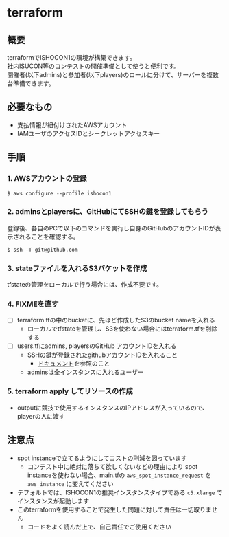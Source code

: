 # terraform

## 概要

terraformでISHOCON1の環境が構築できます。  
社内ISUCON等のコンテストの開催準備として使うと便利です。  
開催者(以下admins)と参加者(以下players)のロールに分けて、サーバーを複数台準備できます。

## 必要なもの

- 支払情報が紐付けされたAWSアカウント
- IAMユーザのアクセスIDとシークレットアクセスキー

## 手順

### 1. AWSアカウントの登録

```shell
$ aws configure --profile ishocon1
```

### 2. adminsとplayersに、GitHubにてSSHの鍵を登録してもらう

登録後、各自のPCで以下のコマンドを実行し自身のGitHubのアカウントIDが表示されることを確認する。

```shell
$ ssh -T git@github.com
```

### 3. stateファイルを入れるS3バケットを作成
tfstateの管理をローカルで行う場合には、作成不要です。

### 4. FIXMEを直す

- [ ] terraform.tfの中のbucketに、先ほど作成したS3のbucket nameを入れる
  - ローカルでtfstateを管理し、S3を使わない場合にはterraform.tfを削除する
- [ ] users.tfにadmins, playersのGitHub アカウントIDを入れる
  - SSHの鍵が登録されたgithubアカウントIDを入れること
    - [ドキュメント](https://docs.github.com/ja/github/authenticating-to-github/connecting-to-github-with-ssh)を参照のこと
  - adminsは全インスタンスに入れるユーザー
    
### 5. terraform apply してリソースの作成

- outputに競技で使用するインスタンスのIPアドレスが入っているので、playerの人に渡す

## 注意点

- spot instanceで立てるようにしてコストの削減を図っています
  - コンテスト中に絶対に落ちて欲しくないなどの理由により spot instanceを使わない場合、main.tfの `aws_spot_instance_request` を `aws_instance` に変えてください
- デフォルトでは、ISHOCON1の推奨インスタンスタイプである `c5.xlarge` でインスタンスが起動します
- このterraformを使用することで発生した問題に対して責任は一切取りません
  - コードをよく読んだ上で、自己責任でご使用ください
